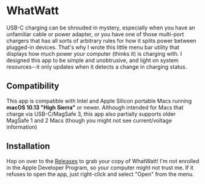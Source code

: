 # WhatWatt
USB-C charging can be shrouded in mystery, especially when you have an unfamiliar cable or power adapter, or you have one of those multi-port chargers that has all sorts of arbitrary rules for how it splits power between plugged-in devices. That's why I wrote this little menu bar utility that displays how much power your computer (thinks it) is charging with. I designed this app to be simple and unobtrusive, and light on system resources--it only updates when it detects a change in charging status. 

## Compatibility
This app is compatible with Intel and Apple Silicon portable Macs running **macOS 10.13 "High Sierra"** or newer. Although intended for Macs that charge via USB-C/MagSafe 3, this app also partially supports older MagSafe 1 and 2 Macs (though you might not see current/voltage information)

## Installation
Hop on over to the [Releases](https://github.com/SomeInterestingUserName/WhatWatt/releases) to grab your copy of WhatWatt! I'm not enrolled in the Apple Developer Program, so your computer might not trust me. If it refuses to open the app, just right-click and select "Open" from the menu.
